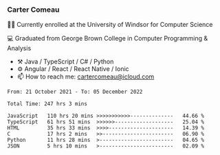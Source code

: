 ### Carter Comeau

🙋‍♂️ Currently enrolled at the University of Windsor for Computer Science

💻 Graduated from George Brown College in Computer Programming & Analysis

- ⚒️ Java / TypeScript / C# / Python
- ⚙️ Angular / React / React Native / Ionic
- 📫 How to reach me: cartercomeau@icloud.com

<!--START_SECTION:waka-->

```text
From: 21 October 2021 - To: 05 December 2022

Total Time: 247 hrs 3 mins

JavaScript   110 hrs 20 mins >>>>>>>>>>>--------------   44.66 %
TypeScript   61 hrs 51 mins  >>>>>>-------------------   25.04 %
HTML         35 hrs 33 mins  >>>>---------------------   14.39 %
C            17 hrs 2 mins   >>-----------------------   06.90 %
Python       11 hrs 28 mins  >------------------------   04.65 %
JSON         5 hrs 10 mins   >------------------------   02.09 %
```

<!--END_SECTION:waka-->
